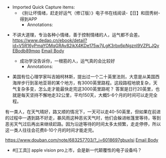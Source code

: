- Imported Quick Capture items:
    - 《别让坏情绪，赶走好运气（修订版）》电子书在线阅读-【日】和田秀树-得到APP
        - Annotations:

* 不讲大道理，专治各种小情绪，善于控制情绪的人，运气都不会差。
https://www.dedao.cn/ebook/detail?id=V5R16yPmaYOMqGRAv82jkX4KDe175w7jLgK3rbx6pNgznl9VZPLJQyEBodb89mqo [Email Body](https://files.todoist.com/ejPJQJWlVhiE2bEjQgIlkQRoSX9oPMdzNSHi6gLwJRxLo5FSAhK4GTqEbW_7K64h/by/21878347/as/file.html)
    - 成功学没告诉你，一根筋的人，运气真的会比较好
        - Annotations:

* 美国有位心理学家叫吉姆柯林斯，提出过一个二十英里法则，大意是从美国西海岸步行到圣地亚哥的某个地方，有3000英里路程。这段路程地貌复杂，天气复杂多变，怎么走才能最快走完这3000英里路呢？
答案是日行20英里，也就是每天坚持不懈地走32公里，平均150天，大概5-6个月的时间可以走完全程。

有一类人，在天气晴好，路又顺的情况下，一天可以走40-50英里，但如果在前进的过程中一遇到路不好走，暴风雨这种恶劣天气时，他们会躲进帐篷里等待，等到恶劣天气过后再出来继续赶路。因为沿途等待的时间太多太频繁，走走停停，所以这一类人往往会花费8-10个月的时间才能走完。



https://www.douban.com/note/683257703/?_i=6018697gbuxlsi [Email Body](https://files.todoist.com/FO8Igkqo-_JLcwikVuSjx01DusxbIY6rzGxZerHexx4P2TeGD3gx3YTbNCu-fVRr/by/21878347/as/file.html)
- #[[工具]] apple vision pro上市，会是新一代颠覆性的电子设备吗？
